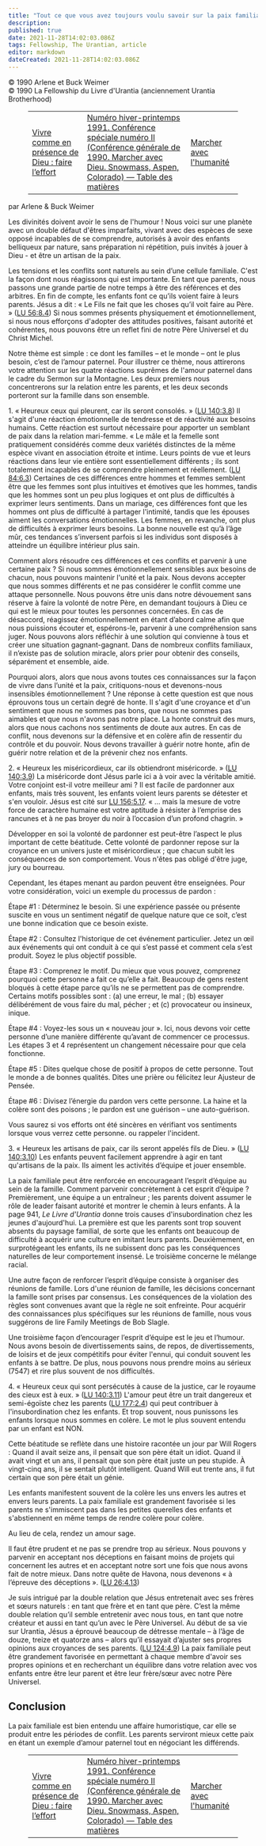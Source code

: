 ```yaml
---
title: "Tout ce que vous avez toujours voulu savoir sur la paix familiale ! (Ha, Ha)"
description: 
published: true
date: 2021-11-28T14:02:03.086Z
tags: Fellowship, The Urantian, article
editor: markdown
dateCreated: 2021-11-28T14:02:03.086Z
---
```


<p class="v-card v-sheet theme--light grey lighten-3 px-2">© 1990 Arlene et Buck Weimer<br>© 1990 La Fellowship du Livre d'Urantia (anciennement Urantia Brotherhood)</p>
<figure class="table chapter-navigator">
  <table>
    <tbody>
      <tr>
        <td>
        <a href="/fr/article/William_Wentworth/Living_as_in_the_Presence_of_God">
          <span class="mdi mdi-arrow-left-drop-circle"></span><span class="pl-2">Vivre comme en présence de Dieu : faire l’effort</span>
        </a>
        </td>
        <td>
        <a href="/fr/index/articles_the_urantian#numéro-hiverprintemps-1991-conférence-spéciale-numéro-ii-conférence-générale-de-1990-marcher-avec-dieu-snowmass-aspen-colorado">
          <span class="mdi mdi-book-open-variant"></span><span class="pl-2">Numéro hiver-printemps 1991. Conférence spéciale numéro II (Conférence générale de 1990. Marcher avec Dieu. Snowmass, Aspen, Colorado) — Table des matières</span>
        </a>
        </td>
        <td>
        <a href="/fr/article/Larry_Mullins/Walking_with_Humankind">
          <span class="pr-2">Marcher avec l'humanité</span><span class="mdi mdi-arrow-right-drop-circle"></span>
        </a>
        </td>
      </tr>
    </tbody>
  </table>
</figure>



par Arlene \& Buck Weimer

Les divinités doivent avoir le sens de l'humour ! Nous voici sur une planète avec un double défaut d'êtres imparfaits, vivant avec des espèces de sexe opposé incapables de se comprendre, autorisés à avoir des enfants belliqueux par nature, sans préparation ni répétition, puis invités à jouer à Dieu - et être un artisan de la paix.

Les tensions et les conflits sont naturels au sein d’une cellule familiale. C'est la façon dont nous réagissons qui est importante. En tant que parents, nous passons une grande partie de notre temps à être des références et des arbitres. En fin de compte, les enfants font ce qu’ils voient faire à leurs parents. Jésus a dit : « Le Fils ne fait que les choses qu’il voit faire au Père. » ([LU 56:8.4](/fr/The_Urantia_Book/56#p8_4)) Si nous sommes présents physiquement et émotionnellement, si nous nous efforçons d'adopter des attitudes positives, faisant autorité et cohérentes, nous pouvons être un reflet fini de notre Père Universel et du Christ Michel.

Notre thème est simple : ce dont les familles – et le monde – ont le plus besoin, c’est de l’amour paternel. Pour illustrer ce thème, nous attirerons votre attention sur les quatre réactions suprêmes de l'amour paternel dans le cadre du Sermon sur la Montagne. Les deux premiers nous concentrerons sur la relation entre les parents, et les deux seconds porteront sur la famille dans son ensemble.

1\. « Heureux ceux qui pleurent, car ils seront consolés. » ([LU 140:3.8](/fr/The_Urantia_Book/140#p3_8)) Il s'agit d'une réaction émotionnelle de tendresse et de réactivité aux besoins humains. Cette réaction est surtout nécessaire pour apporter un semblant de paix dans la relation mari-femme. « Le mâle et la femelle sont pratiquement considérés comme deux variétés distinctes de la même espèce vivant en association étroite et intime. Leurs points de vue et leurs réactions dans leur vie entière sont essentiellement différents ; ils sont totalement incapables de se comprendre pleinement et réellement. ([LU 84:6.3](/fr/The_Urantia_Book/84#p6_3)) Certaines de ces différences entre hommes et femmes semblent être que les femmes sont plus intuitives et émotives que les hommes, tandis que les hommes sont un peu plus logiques et ont plus de difficultés à exprimer leurs sentiments. Dans un mariage, ces différences font que les hommes ont plus de difficulté à partager l'intimité, tandis que les épouses aiment les conversations émotionnelles. Les femmes, en revanche, ont plus de difficultés à exprimer leurs besoins. La bonne nouvelle est qu’à l’âge mûr, ces tendances s’inversent parfois si les individus sont disposés à atteindre un équilibre intérieur plus sain.

Comment alors résoudre ces différences et ces conflits et parvenir à une certaine paix ? Si nous sommes émotionnellement sensibles aux besoins de chacun, nous pouvons maintenir l'unité et la paix. Nous devons accepter que nous sommes différents et ne pas considérer le conflit comme une attaque personnelle. Nous pouvons être unis dans notre dévouement sans réserve à faire la volonté de notre Père, en demandant toujours à Dieu ce qui est le mieux pour toutes les personnes concernées. En cas de désaccord, réagissez émotionnellement en étant d’abord calme afin que nous puissions écouter et, espérons-le, parvenir à une compréhension sans juger. Nous pouvons alors réfléchir à une solution qui convienne à tous et créer une situation gagnant-gagnant. Dans de nombreux conflits familiaux, il n’existe pas de solution miracle, alors prier pour obtenir des conseils, séparément et ensemble, aide.

Pourquoi alors, alors que nous avons toutes ces connaissances sur la façon de vivre dans l’unité et la paix, critiquons-nous et devenons-nous insensibles émotionnellement ? Une réponse à cette question est que nous éprouvons tous un certain degré de honte. Il s'agit d'une croyance et d'un sentiment que nous ne sommes pas bons, que nous ne sommes pas aimables et que nous n'avons pas notre place. La honte construit des murs, alors que nous cachons nos sentiments de doute aux autres. En cas de conflit, nous devenons sur la défensive et en colère afin de ressentir du contrôle et du pouvoir. Nous devons travailler à guérir notre honte, afin de guérir notre relation et de la prévenir chez nos enfants.

2\. « Heureux les miséricordieux, car ils obtiendront miséricorde. » ([LU 140:3.9](/fr/The_Urantia_Book/140#p3_9)) La miséricorde dont Jésus parle ici a à voir avec la véritable amitié. Votre conjoint est-il votre meilleur ami ? Il est facile de pardonner aux enfants, mais très souvent, les enfants voient leurs parents se détester et s'en vouloir. Jésus est cité sur [LU 156:5.17](/fr/The_Urantia_Book/156#p5_17). « ... mais la mesure de votre force de caractère humaine est votre aptitude à résister à l’emprise des rancunes et à ne pas broyer du noir à l’occasion d’un profond chagrin. »

Développer en soi la volonté de pardonner est peut-être l’aspect le plus important de cette béatitude. Cette volonté de pardonner repose sur la croyance en un univers juste et miséricordieux ; que chacun subit les conséquences de son comportement. Vous n'êtes pas obligé d'être juge, jury ou bourreau.

Cependant, les étapes menant au pardon peuvent être enseignées. Pour votre considération, voici un exemple du processus de pardon :

Étape \#1 : Déterminez le besoin. Si une expérience passée ou présente suscite en vous un sentiment négatif de quelque nature que ce soit, c’est une bonne indication que ce besoin existe.

Étape \#2 : Consultez l'historique de cet événement particulier. Jetez un œil aux événements qui ont conduit à ce qui s’est passé et comment cela s’est produit. Soyez le plus objectif possible.

Étape \#3 : Comprenez le motif. Du mieux que vous pouvez, comprenez pourquoi cette personne a fait ce qu’elle a fait. Beaucoup de gens restent bloqués à cette étape parce qu’ils ne se permettent pas de comprendre. Certains motifs possibles sont : (a) une erreur, le mal ; (b) essayer délibérément de vous faire du mal, pécher ; et (c) provocateur ou insineux, inique.

Étape \#4 : Voyez-les sous un « nouveau jour ». Ici, nous devons voir cette personne d’une manière différente qu’avant de commencer ce processus. Les étapes 3 et 4 représentent un changement nécessaire pour que cela fonctionne.

Étape \#5 : Dites quelque chose de positif à propos de cette personne. Tout le monde a de bonnes qualités. Dites une prière ou félicitez leur Ajusteur de Pensée.

Étape \#6 : Divisez l’énergie du pardon vers cette personne. La haine et la colère sont des poisons ; le pardon est une guérison – une auto-guérison.

Vous saurez si vos efforts ont été sincères en vérifiant vos sentiments lorsque vous verrez cette personne.
ou rappeler l'incident.

3\. « Heureux les artisans de paix, car ils seront appelés fils de Dieu. » ([LU 140:3.10](/fr/The_Urantia_Book/140#p3_10)) Les enfants peuvent facilement apprendre à agir en tant qu'artisans de la paix. Ils aiment les activités d’équipe et jouer ensemble.

La paix familiale peut être renforcée en encourageant l’esprit d’équipe au sein de la famille. Comment parvenir concrètement à cet esprit d’équipe ? Premièrement, une équipe a un entraîneur ; les parents doivent assumer le rôle de leader faisant autorité et montrer le chemin à leurs enfants. À la page 941, _Le Livre d'Urantia_ donne trois causes d'insubordination chez les jeunes d'aujourd'hui. La première est que les parents sont trop souvent absents du paysage familial, de sorte que les enfants ont beaucoup de difficulté à acquérir une culture en imitant leurs parents. Deuxièmement, en surprotégeant les enfants, ils ne subissent donc pas les conséquences naturelles de leur comportement insensé. Le troisième concerne le mélange racial.

Une autre façon de renforcer l’esprit d’équipe consiste à organiser des réunions de famille. Lors d'une réunion de famille, les décisions concernant la famille sont prises par consensus. Les conséquences de la violation des règles sont convenues avant que la règle ne soit enfreinte. Pour acquérir des connaissances plus spécifiques sur les réunions de famille, nous vous suggérons de lire Family Meetings de Bob Slagle.

Une troisième façon d’encourager l’esprit d’équipe est le jeu et l’humour. Nous avons besoin de divertissements sains, de repos, de divertissements, de loisirs et de jeux compétitifs pour éviter l'ennui, qui conduit souvent les enfants à se battre. De plus, nous pouvons nous prendre moins au sérieux (7547) et rire plus souvent de nos difficultés.

4\. « Heureux ceux qui sont persécutés à cause de la justice, car le royaume des cieux est à eux. » ([LU 140:3.11](/fr/The_Urantia_Book/140#p3_11)) L'amour peut être un trait dangereux et semi-égoïste chez les parents ([LU 177:2.4](/fr/The_Urantia_Book/177#p2_4)) qui peut contribuer à l'insubordination chez les enfants. Et trop souvent, nous punissons les enfants lorsque nous sommes en colère. Le mot le plus souvent entendu par un enfant est NON.

Cette béatitude se reflète dans une histoire racontée un jour par Will Rogers : Quand il avait seize ans, il pensait que son père était un idiot. Quand il avait vingt et un ans, il pensait que son père était juste un peu stupide. À vingt-cinq ans, il se sentait plutôt intelligent. Quand Will eut trente ans, il fut certain que son père était un génie.

Les enfants manifestent souvent de la colère les uns envers les autres et envers leurs parents. La paix familiale est grandement favorisée si les parents ne s'immiscent pas dans les petites querelles des enfants et s'abstiennent en même temps de rendre colère pour colère.

Au lieu de cela, rendez un amour sage.

Il faut être prudent et ne pas se prendre trop au sérieux. Nous pouvons y parvenir en acceptant nos déceptions en faisant moins de projets qui concernent les autres et en acceptant notre sort une fois que nous avons fait de notre mieux. Dans notre quête de Havona, nous devenons « à l’épreuve des déceptions ». ([LU 26:4.13](/fr/The_Urantia_Book/26#p4_13))

Je suis intrigué par la double relation que Jésus entretenait avec ses frères et sœurs naturels : en tant que frère et en tant que père. C’est la même double relation qu’il semble entretenir avec nous tous, en tant que notre créateur et aussi en tant qu’un avec le Père Universel. Au début de sa vie sur Urantia, Jésus a éprouvé beaucoup de détresse mentale – à l’âge de douze, treize et quatorze ans – alors qu’il essayait d’ajuster ses propres opinions aux croyances de ses parents. ([LU 124:4.9](/fr/The_Urantia_Book/124#p4_9)) La paix familiale peut être grandement favorisée en permettant à chaque membre d'avoir ses propres opinions et en recherchant un équilibre dans votre relation avec vos enfants entre être leur parent et être leur frère/sœur avec notre Père Universel.

## Conclusion

La paix familiale est bien entendu une affaire humoristique, car elle se produit entre les périodes de conflit. Les parents serviront mieux cette paix en étant un exemple d’amour paternel tout en négociant les différends.



<figure class="table chapter-navigator">
  <table>
    <tbody>
      <tr>
        <td>
        <a href="/fr/article/William_Wentworth/Living_as_in_the_Presence_of_God">
          <span class="mdi mdi-arrow-left-drop-circle"></span><span class="pl-2">Vivre comme en présence de Dieu : faire l’effort</span>
        </a>
        </td>
        <td>
        <a href="/fr/index/articles_the_urantian#numéro-hiverprintemps-1991-conférence-spéciale-numéro-ii-conférence-générale-de-1990-marcher-avec-dieu-snowmass-aspen-colorado">
          <span class="mdi mdi-book-open-variant"></span><span class="pl-2">Numéro hiver-printemps 1991. Conférence spéciale numéro II (Conférence générale de 1990. Marcher avec Dieu. Snowmass, Aspen, Colorado) — Table des matières</span>
        </a>
        </td>
        <td>
        <a href="/fr/article/Larry_Mullins/Walking_with_Humankind">
          <span class="pr-2">Marcher avec l'humanité</span><span class="mdi mdi-arrow-right-drop-circle"></span>
        </a>
        </td>
      </tr>
    </tbody>
  </table>
</figure>
